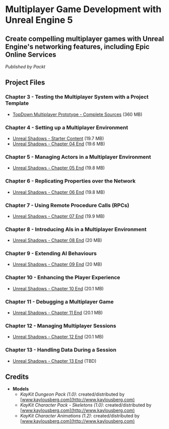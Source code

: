 # Multiplayer Game Development with Unreal Engine 5

## Create compelling multiplayer games with Unreal Engine's networking features, including Epic Online Services

_Published by Packt_

## Project Files

### Chapter 3 - Testing the Multiplayer System with a Project Template

* [TopDown Multiplayer Prototype - Complete Sources](https://github.com/PacktPublishing/Multiplayer-Game-Development-with-Unreal-Engine-5/releases/download/prototype_v1.0/TopDown_Multiplayer.zip) (360 MB)

### Chapter 4 - Setting up a Multiplayer Environment

* [Unreal Shadows - Starter Content](https://github.com/PacktPublishing/Multiplayer-Game-Development-with-Unreal-Engine-5/releases/download/us-starter-content/UnrealShadows-StarterContent.zip) (19.7 MB)
* [Unreal Shadows - Chapter 04 End](https://github.com/PacktPublishing/Multiplayer-Game-Development-with-Unreal-Engine-5/releases/download/us-chapter-04-end/UnrealShadows_LOTL-chapter-04-end.zip) (19.6 MB)

### Chapter 5 - Managing Actors in a Multiplayer Environment

* [Unreal Shadows - Chapter 05 End](https://github.com/PacktPublishing/Multiplayer-Game-Development-with-Unreal-Engine-5/releases/download/us-chapter-05-end/unrealshadows-ltol-chapter-05-end.zip) (19.8 MB)

### Chapter 6 - Replicating Properties over the Network

* [Unreal Shadows - Chapter 06 End](https://github.com/PacktPublishing/Multiplayer-Game-Development-with-Unreal-Engine-5/releases/download/us-chapter-06-end/unrealshadows-ltol-chapter-06-end.zip) (19.8 MB)

### Chapter 7 - Using Remote Procedure Calls (RPCs)

* [Unreal Shadows - Chapter 07 End](https://github.com/PacktPublishing/Multiplayer-Game-Development-with-Unreal-Engine-5/releases/download/us-chapter-07-end/UnrealShadows_LOTL-chapter-07-end.zip) (19.9 MB)

### Chapter 8 - Introducing AIs in a Multiplayer Environment

* [Unreal Shadows - Chapter 08 End](https://github.com/PacktPublishing/Multiplayer-Game-Development-with-Unreal-Engine-5/releases/download/us-chapter-08-end/UnrealShadows_LOTL-chapter-08-end.zip) (20 MB)

### Chapter 9 - Extending AI Behaviours

* [Unreal Shadows - Chapter 09 End](https://github.com/PacktPublishing/Multiplayer-Game-Development-with-Unreal-Engine-5/releases/download/us-chapter-09-end/UnrealShadows_LOTL-chapter-09-end.zip) (20 MB)

### Chapter 10 - Enhancing the Player Experience

* [Unreal Shadows - Chapter 10 End](https://github.com/PacktPublishing/Multiplayer-Game-Development-with-Unreal-Engine-5/releases/download/us-chapter-10-end/UnrealShadows_LOTL-chapter-10-end.zip) (20.1 MB)

### Chapter 11 - Debugging a Multiplayer Game

* [Unreal Shadows - Chapter 11 End](https://github.com/PacktPublishing/Multiplayer-Game-Development-with-Unreal-Engine-5/releases/download/us-chapter-11-end/unrealshadows-ltol-chapter-11-end.zip) (20.1 MB)

### Chapter 12 - Managing Multiplayer Sessions

* [Unreal Shadows - Chapter 12 End](https://github.com/PacktPublishing/Multiplayer-Game-Development-with-Unreal-Engine-5/releases/download/chapter-12-end/unrealshadows-ltol-chapter-12-end.zip) (20.1 MB)

### Chapter 13 - Handling Data During a Session

* [Unreal Shadows - Chapter 13 End]() (TBD)

## Credits

* **Models**
   * _KayKit Dungeon Pack (1.0)_: created/distributed by [www.kaylousberg.com](http://www.kaylousberg.com)
   * _KayKit Character Pack - Skeletons (1.0)_: created/distributed by [www.kaylousberg.com](http://www.kaylousberg.com)
   * _KayKit Character Animations (1.2)_: created/distributed by [www.kaylousberg.com](http://www.kaylousberg.com)
